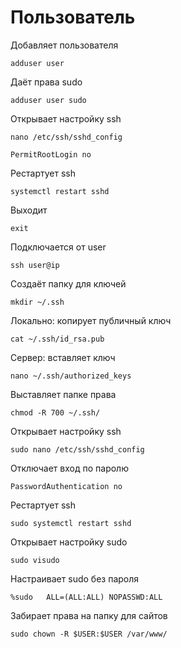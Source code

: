 # Пользователь

Добавляет пользователя

```
adduser user
```

Даёт права sudo

```
adduser user sudo
```

Открывает настройку ssh

```
nano /etc/ssh/sshd_config
```

```
PermitRootLogin no
```

Рестартует ssh

```
systemctl restart sshd
```

Выходит

```
exit
```

Подключается от user

```
ssh user@ip
```

Создаёт папку для ключей

```
mkdir ~/.ssh
```

Локально: копирует публичный ключ

```
cat ~/.ssh/id_rsa.pub
```

Сервер: вставляет ключ

```
nano ~/.ssh/authorized_keys
```

Выставляет папке права

```
chmod -R 700 ~/.ssh/
```

Открывает настройку ssh

```
sudo nano /etc/ssh/sshd_config
```

Отключает вход по паролю

```
PasswordAuthentication no
```

Рестартует ssh

```
sudo systemctl restart sshd
```

Открывает настройку sudo

```
sudo visudo
```

Настраивает sudo без пароля

```
%sudo   ALL=(ALL:ALL) NOPASSWD:ALL
```

Забирает права на папку для сайтов

```
sudo chown -R $USER:$USER /var/www/
```
